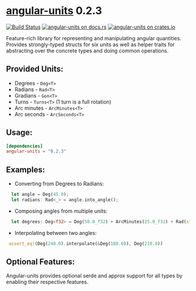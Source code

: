 [angular-units](https://docs.rs/angular-units) 0.2.3
======================

[![Build Status](https://travis-ci.org/tylerreisinger/rust-angular-units.svg?branch=master)](https://travis-ci.org/tylerreisinger/rust-angular-units)
[![angular-units on docs.rs][docsrs-image]][docsrs]
[![angular-units on crates.io][crates-image]][crates]

[docsrs-image]: https://docs.rs/angular-units/badge.svg
[docsrs]: https://docs.rs/angular-units
[crates-image]: https://img.shields.io/crates/v/angular-units.svg
[crates]: https://crates.io/crates/angular-units

Feature-rich library for representing and manipulating angular quantities. 
Provides strongly-typed structs for six units as well as helper traits for abstracting over the concrete types and doing
common operations.

## Provided Units:
* Degrees - `Deg<T>`
* Radians - `Rad<T>`
* Gradians - `Gon<T>`
* Turns - `Turns<T>` (1 turn is a full rotation)
* Arc minutes - `ArcMinutes<T>`
* Arc seconds - `ArcSeconds<T>`

## Usage:

```toml
[dependencies]
angular-units = "0.2.3"
```
## Examples:

* Converting from Degrees to Radians:
```rust
  let angle = Deg(45.0);
  let radians: Rad<_> = angle.into_angle();
```

* Composing angles from multiple units:
```rust
  let degrees: Deg<f32> = Deg(50.0_f32) + ArcMinutes(25.0_f32) + Rad(std::f32::consts::PI / 6.0_f32);
```

* Interpolating between two angles:

```rust
 assert_eq!(Deg(240.0).interpolate(&Deg(180.0)), Deg(210.0))
```

## Optional Features:

Angular-units provides optional serde and approx support for all types by enabling their respective features.